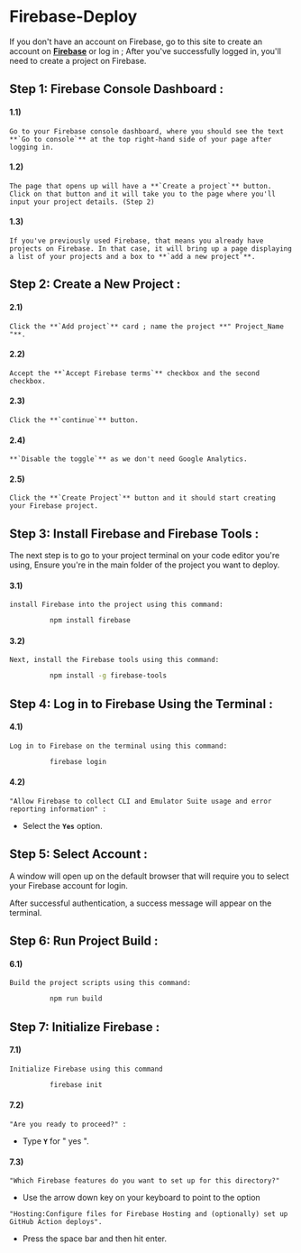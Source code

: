 # Firebase-Deploy

If you don't have an account on Firebase, go to this site to create an account on [**Firebase**](https://firebase.google.com/) or log in ;
After you've successfully logged in, you'll need to create a project on Firebase.

## Step 1: Firebase Console Dashboard :

#### 1.1) 
    Go to your Firebase console dashboard, where you should see the text **`Go to console`** at the top right-hand side of your page after logging in.

#### 1.2) 
    The page that opens up will have a **`Create a project`** button. Click on that button and it will take you to the page where you'll input your project details. (Step 2)

#### 1.3)  
    If you've previously used Firebase, that means you already have projects on Firebase. In that case, it will bring up a page displaying a list of your projects and a box to **`add a new project`**.


## Step 2: Create a New Project :

#### 2.1)  
    Click the **`Add project`** card ; name the project **" Project_Name "**.
   
#### 2.2)  
    Accept the **`Accept Firebase terms`** checkbox and the second checkbox.
   
#### 2.3)  
    Click the **`continue`** button. 

#### 2.4)  
    **`Disable the toggle`** as we don't need Google Analytics. 

#### 2.5)  
    Click the **`Create Project`** button and it should start creating your Firebase project.


## Step 3: Install Firebase and Firebase Tools :

   The next step is to go to your project terminal on your code editor you're using, 
   Ensure you're in the main folder of the project you want to deploy. 

#### 3.1)  
    install Firebase into the project using this command:
   
```bash
          npm install firebase
```

#### 3.2)  
    Next, install the Firebase tools using this command:

```bash
          npm install -g firebase-tools
```

## Step 4: Log in to Firebase Using the Terminal :

#### 4.1)  
    Log in to Firebase on the terminal using this command: 

```bash
          firebase login
```


#### 4.2)  
    "Allow Firebase to collect CLI and Emulator Suite usage and error reporting information" :
   
-  Select the **`Yes`** option.


## Step 5: Select Account :

   A window will open up on the default browser that will require you to select your Firebase account for login.

   After successful authentication, a success message will appear on the terminal.


## Step 6: Run Project Build :

#### 6.1)  
    Build the project scripts using this command:

```bash
          npm run build 
```

## Step 7: Initialize Firebase :

#### 7.1)  
    Initialize Firebase using this command

```bash
          firebase init
```

#### 7.2)  
    "Are you ready to proceed?" :
   
-  Type **`Y`** for " yes ".

#### 7.3)   
    "Which Firebase features do you want to set up for this directory?"

   - Use the arrow down key on your keyboard to point to the option
   
    "Hosting:Configure files for Firebase Hosting and (optionally) set up GitHub Action deploys".

   - Press the space bar and then hit enter.


